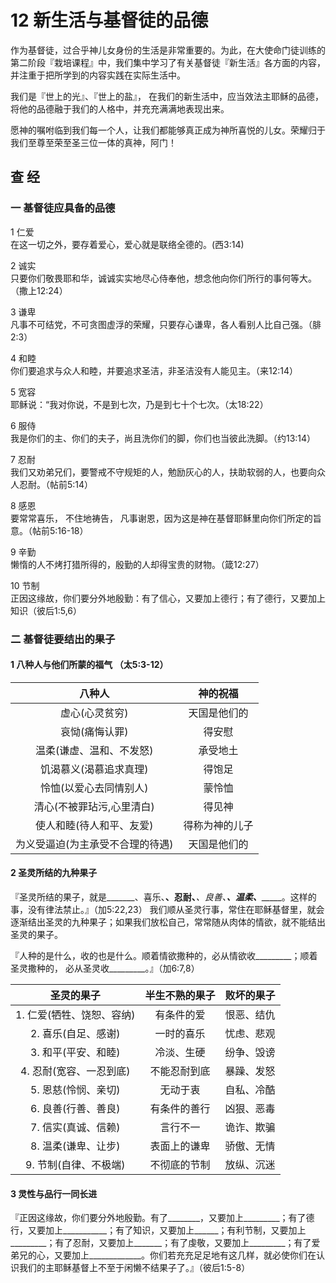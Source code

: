 # 12 新生活与基督徒的品德

作为基督徒，过合乎神儿女身份的生活是非常重要的。为此，在大使命门徒训练的第二阶段『栽培课程』中，我们集中学习了有关基督徒『新生活』各方面的内容，并注重于把所学到的内容实践在实际生活中。

我们是『世上的光』、『世上的盐』， 在我们的新生活中，应当效法主耶稣的品德，将他的品德融于我们的人格中，并充充满满地表现出来。

愿神的嘱咐临到我们每一个人，让我们都能够真正成为神所喜悦的儿女。荣耀归于我们至尊至荣至圣三位一体的真神，阿门！

## 查 经

### 一 基督徒应具备的品德  
1 仁爱  
  在这一切之外，要存着爱心，爱心就是联络全德的。(西3:14)   

2 诚实  
  只要你们敬畏耶和华，诚诚实实地尽心侍奉他，想念他向你们所行的事何等大。（撒上12:24）  

3 谦卑  
  凡事不可结党，不可贪图虚浮的荣耀，只要存心谦卑，各人看别人比自己强。（腓2:3）

4 和睦  
  你们要追求与众人和睦，并要追求圣洁，非圣洁没有人能见主。（来12:14）

5 宽容  
  耶稣说：“我对你说，不是到七次，乃是到七十个七次。（太18:22）

6 服侍  
  我是你们的主、你们的夫子，尚且洗你们的脚，你们也当彼此洗脚。（约13:14）

7 忍耐  
  我们又劝弟兄们，要警戒不守规矩的人，勉励灰心的人，扶助软弱的人，也要向众人忍耐。（帖前5:14）

8 感恩  
  要常常喜乐， 不住地祷告， 凡事谢恩，因为这是神在基督耶稣里向你们所定的旨意。（帖前5:16-18）

9 辛勤  
  懒惰的人不烤打猎所得的，殷勤的人却得宝贵的财物。（箴12:27）

10 节制  
  正因这缘故，你们要分外地殷勤：有了信心，又要加上德行；有了德行，又要加上知识（彼后1:5,6）

### 二 基督徒要结出的果子

#### 1 八种人与他们所蒙的福气 （太5:3-12）
| 八种人 | 神的祝福 |
|:---:|:---:|
| 虚心(心灵贫穷) | 天国是他们的 |
| 哀恸(痛悔认罪) | 得安慰 |
| 温柔(谦虚、温和、不发怒) | 承受地土 |
| 饥渴慕义(渴慕追求真理) | 得饱足 |
| 怜恤(以爱心去同情别人) | 蒙怜恤 |
| 清心(不被罪玷污,心里清白) | 得见神 |
| 使人和睦(待人和平、友爱) | 得称为神的儿子 |
| 为义受逼迫(为主承受不合理的待遇) | 天国是他们的 |

#### 2 圣灵所结的九种果子

『圣灵所结的果子，就是_______、喜乐、________、忍耐、_________、良善、______、温柔、__________。这样的事，没有律法禁止。』（加5:22,23）
我们顺从圣灵行事，常住在耶稣基督里，就会逐渐结出圣灵的九种果子；如果我们放松自己，常常随从肉体的情欲，就不能结出圣灵的果子。

『人种的是什么，收的也是什么。顺着情欲撒种的，必从情欲收_________；顺着圣灵撒种的， 必从圣灵收_________。』（加6:7,8）

|圣灵的果子|半生不熟的果子|败坏的果子|
|:---:|:---:|:---:|
|1. 仁爱(牺牲、饶恕、容纳)|有条件的爱|恨恶、结仇|
|2. 喜乐(自足、感谢)|一时的喜乐|忧虑、悲观|
|3. 和平(平安、和睦)|冷淡、生硬|纷争、毁谤|
|4. 忍耐(宽容、一忍到底)|不能忍耐到底|暴躁、发怒|
|5. 恩慈(怜悯、亲切)|无动于衷|自私、冷酷|
|6. 良善(行善、善良)|有条件的善行|凶狠、恶毒|
|7. 信实(真诚、信赖)|言行不一|诡诈、欺骗|
|8. 温柔(谦卑、让步)|表面上的谦卑|骄傲、无情|
|9. 节制(自律、不极端)|不彻底的节制|放纵、沉迷|

#### 3 灵性与品行一同长进

『正因这缘故，你们要分外地殷勤。有了________，又要加上_________；有了德行，又要加上___________；有了知识，又要加上______；有利节制，又要加上_________；有了忍耐，又要加上_______；有了虔敬，又要加上_________；有了爱弟兄的心，又要加上_____________。你们若充充足足地有这几样，就必使你们在认识我们的主耶稣基督上不至于闲懒不结果子了。』（彼后1:5-8）
